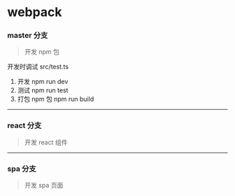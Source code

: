 # webpack

### master 分支

> 开发 npm 包

开发时调试 src/test.ts

1. 开发 npm run dev
2. 测试 npm run test
3. 打包 npm 包 npm run build

---

### react 分支

> 开发 react 组件

---

### spa 分支

> 开发 spa 页面

